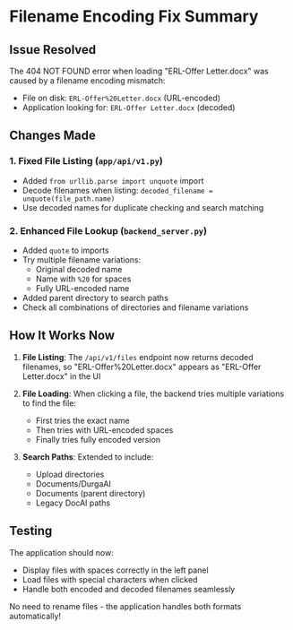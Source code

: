 # Filename Encoding Fix Summary

## Issue Resolved
The 404 NOT FOUND error when loading "ERL-Offer Letter.docx" was caused by a filename encoding mismatch:
- File on disk: `ERL-Offer%20Letter.docx` (URL-encoded)
- Application looking for: `ERL-Offer Letter.docx` (decoded)

## Changes Made

### 1. Fixed File Listing (`app/api/v1.py`)
- Added `from urllib.parse import unquote` import
- Decode filenames when listing: `decoded_filename = unquote(file_path.name)`
- Use decoded names for duplicate checking and search matching

### 2. Enhanced File Lookup (`backend_server.py`)
- Added `quote` to imports
- Try multiple filename variations:
  - Original decoded name
  - Name with `%20` for spaces
  - Fully URL-encoded name
- Added parent directory to search paths
- Check all combinations of directories and filename variations

## How It Works Now

1. **File Listing**: The `/api/v1/files` endpoint now returns decoded filenames, so "ERL-Offer%20Letter.docx" appears as "ERL-Offer Letter.docx" in the UI

2. **File Loading**: When clicking a file, the backend tries multiple variations to find the file:
   - First tries the exact name
   - Then tries with URL-encoded spaces
   - Finally tries fully encoded version

3. **Search Paths**: Extended to include:
   - Upload directories
   - Documents/DurgaAI
   - Documents (parent directory)
   - Legacy DocAI paths

## Testing
The application should now:
- Display files with spaces correctly in the left panel
- Load files with special characters when clicked
- Handle both encoded and decoded filenames seamlessly

No need to rename files - the application handles both formats automatically!
